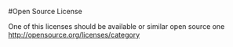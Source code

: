  #Open Source License
 
 One of this licenses should be available or similar open source one
 http://opensource.org/licenses/category
